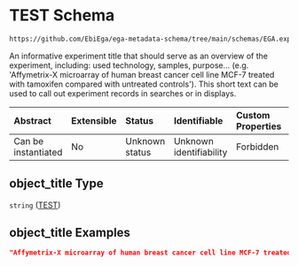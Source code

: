 # TEST Schema

```txt
https://github.com/EbiEga/ega-metadata-schema/tree/main/schemas/EGA.experiment.json#/properties/object_title
```

An informative experiment title that should serve as an overview of the experiment, including: used technology, samples, purpose... (e.g. 'Affymetrix-X microarray of human breast cancer cell line MCF-7 treated with tamoxifen compared with untreated controls'). This short text can be used to call out experiment records in searches or in displays.

| Abstract            | Extensible | Status         | Identifiable            | Custom Properties | Additional Properties | Access Restrictions | Defined In                                                                           |
| :------------------ | :--------- | :------------- | :---------------------- | :---------------- | :-------------------- | :------------------ | :----------------------------------------------------------------------------------- |
| Can be instantiated | No         | Unknown status | Unknown identifiability | Forbidden         | Allowed               | none                | [EGA.experiment.json\*](../../../schemas/EGA.experiment.json "open original schema") |

## object\_title Type

`string` ([TEST](ega-9-properties-test.md))

## object\_title Examples

```json
"Affymetrix-X microarray of human breast cancer cell line MCF-7 treated with tamoxifen compared with untreated controls"
```
